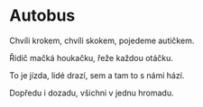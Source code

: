 # Autobus

Chvíli krokem, chvíli skokem,
pojedeme autičkem.

Řidič mačká houkačku,
řeže každou otáčku.

To je jízda, lidé drazí,
sem a tam to s námi hází.

Dopředu i dozadu,
všichni v jednu hromadu.
